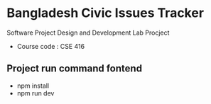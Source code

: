 # Bangladesh Civic Issues Tracker

Software Project Design and Development Lab Procject 
 - Course code : CSE 416

## Project run command fontend
 - npm install 
 - npm run dev
